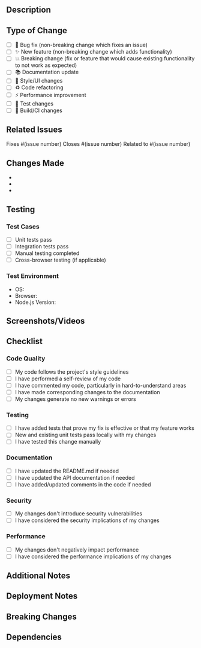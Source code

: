 ## Description

<!-- Provide a brief description of the changes in this PR -->

## Type of Change

<!-- Mark the relevant option with an "x" -->

- [ ] 🐛 Bug fix (non-breaking change which fixes an issue)
- [ ] ✨ New feature (non-breaking change which adds functionality)
- [ ] 💥 Breaking change (fix or feature that would cause existing functionality to not work as expected)
- [ ] 📚 Documentation update
- [ ] 🎨 Style/UI changes
- [ ] ♻️ Code refactoring
- [ ] ⚡ Performance improvement
- [ ] 🧪 Test changes
- [ ] 🔧 Build/CI changes

## Related Issues

<!-- Link to any related issues -->
Fixes #(issue number)
Closes #(issue number)
Related to #(issue number)

## Changes Made

<!-- List the main changes made in this PR -->

- 
- 
- 

## Testing

<!-- Describe how you tested your changes -->

### Test Cases
- [ ] Unit tests pass
- [ ] Integration tests pass
- [ ] Manual testing completed
- [ ] Cross-browser testing (if applicable)

### Test Environment
- OS: 
- Browser: 
- Node.js Version: 

## Screenshots/Videos

<!-- If applicable, add screenshots or videos to help explain your changes -->

## Checklist

<!-- Mark completed items with an "x" -->

### Code Quality
- [ ] My code follows the project's style guidelines
- [ ] I have performed a self-review of my code
- [ ] I have commented my code, particularly in hard-to-understand areas
- [ ] I have made corresponding changes to the documentation
- [ ] My changes generate no new warnings or errors

### Testing
- [ ] I have added tests that prove my fix is effective or that my feature works
- [ ] New and existing unit tests pass locally with my changes
- [ ] I have tested this change manually

### Documentation
- [ ] I have updated the README.md if needed
- [ ] I have updated the API documentation if needed
- [ ] I have added/updated comments in the code if needed

### Security
- [ ] My changes don't introduce security vulnerabilities
- [ ] I have considered the security implications of my changes

### Performance
- [ ] My changes don't negatively impact performance
- [ ] I have considered the performance implications of my changes

## Additional Notes

<!-- Add any additional notes, concerns, or context about this PR -->

## Deployment Notes

<!-- Any special deployment considerations or requirements -->

## Breaking Changes

<!-- If this is a breaking change, describe what breaks and how to migrate -->

## Dependencies

<!-- List any new dependencies added or existing ones updated -->
